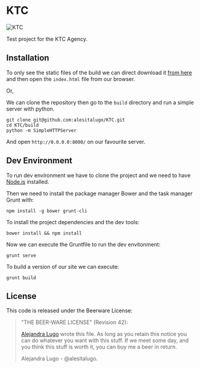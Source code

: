 # KTC
![KTC](http://i.imgur.com/Gx90AFO.png)

Test project for the KTC Agency.

## Installation
To only see the static files of the build we can direct download it [from here](https://codeload.github.com/alesitalugo/KTC/zip/gh-pages) and then open the `index.html` file from our browser.

Or,

We can clone the repository then go to the `build` directory and run a simple server with python.

```
git clone git@github.com:alesitalugo/KTC.git
cd KTC/build
python -m SimpleHTTPServer
```

And open `http://0.0.0.0:8000/` on our favourite server.

## Dev Environment
To run dev environment we have to clone the project and we need to have [Node.js](nodejs.org) installed.

Then we need to install the package manager Bower and the task manager Grunt with:

```
npm install -g bower grunt-cli
```

To install the project dependencies and the dev tools:

```
bower install && npm install
```

Now we can execute the Gruntfile to run the dev envitonment:

```
grunt serve
```

To build a version of our site we can execute:

```
grunt build
```

## License

This code is released under the Beerware License:

> "THE BEER-WARE LICENSE" (Revision 42):
>
> [Alejandra Lugo](https://github.com/alesitalugo) wrote this file.  As long as you retain this notice you
> can do whatever you want with this stuff. If we meet some day, and you think
> this stuff is worth it, you can buy me a beer in return.
>
> Alejandra Lugo - @alesitalugo.
